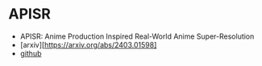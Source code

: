 # APISR

- APISR: Anime Production Inspired Real-World Anime Super-Resolution
- [arxiv][https://arxiv.org/abs/2403.01598]
- [github](https://github.com/Kiteretsu77/APISR)